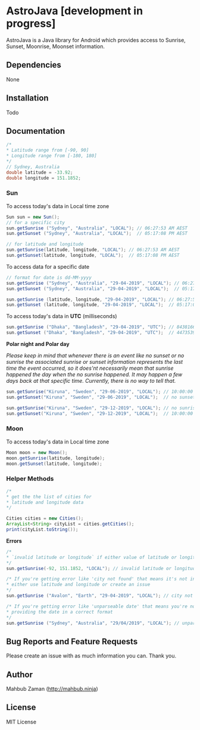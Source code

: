 # AstroJava [development in progress]

AstroJava is a Java library for Android which provides access to Sunrise, Sunset, Moonrise, Moonset information.

## Dependencies
None
## Installation
Todo

## Documentation

```java
/*
* Latitude range from [-90, 90] 
* Longitude range from [-180, 180]
*/
// Sydney, Australia
double latitude = -33.92;
double longitude = 151.1852;
```
### Sun 
To access today's data in Local time zone
```java
Sun sun = new Sun();
// for a specific city
sun.getSunrise ("Sydney", "Australia", "LOCAL"); // 06:27:53 AM AEST
sun.getSunset ("Sydney", "Australia", "LOCAL");  // 05:17:08 PM AEST

// for latitude and longitude
sun.getSunrise(latitude, longitude, "LOCAL"); // 06:27:53 AM AEST
sun.getSunset(latitude, longitude, "LOCAL");  // 05:17:08 PM AEST
```
To access data for a specific date
```java
// format for date is dd-MM-yyyy
sun.getSunrise ("Sydney", "Australia", "29-04-2019", "LOCAL"); // 06:27:53 AM AEST
sun.getSunset ("Sydney", "Australia", "29-04-2019", "LOCAL");  // 05:17:08 PM AEST

sun.getSunrise (latitude, longitude, "29-04-2019", "LOCAL"); // 06:27:53 AM AEST
sun.getSunset (latitude, longitude, "29-04-2019", "LOCAL");  // 05:17:08 PM AEST
```

To access today's data in **UTC** (milliseconds)
```java
sun.getSunrise ("Dhaka", "Bangladesh", "29-04-2019", "UTC"); // 84381667
sun.getSunset ("Dhaka", "Bangladesh", "29-04-2019", "UTC");  // 44735390 
```

**Polar night and Polar day**

*Please keep in mind that whenever there is an event like no sunset or
no sunrise the associated sunrise or sunset information represents
the last time the event occurred, so it does'nt necessarily mean that
sunrise happened the day when the no sunrise happened. It may happen a few days
back at that specific time. Currently, there is no way to tell that.*
```java
sun.getSunrise("Kiruna", "Sweden", "29-06-2019", "LOCAL"); // 10:00:00 AM AEST
sun.getSunset("Kiruna", "Sweden", "29-06-2019", "LOCAL");  // no sunset

sun.getSunrise("Kiruna", "Sweden", "29-12-2019", "LOCAL"); // no sunrise
sun.getSunset("Kiruna", "Sweden", "29-12-2019", "LOCAL");  // 10:00:00 AM AEST
```

### Moon
To access today's data in Local time zone
```java
Moon moon = new Moon();
moon.getSunrise(latitude, longitude);
moon.getSunset(latitude, longitude);
```

### Helper Methods
```java
/* 
* get the the list of cities for
* latitude and longitude data
*/

```
```java
Cities cities = new Cities();
ArrayList<String> cityList = cities.getCities();
print(cityList.toString());
```


**Errors**
```java
/*
* `invalid latitude or longitude` if either value of latitude or longitude is out of range
*/
sun.getSunrise(-92, 151.1852, "LOCAL"); // invalid latitude or longitude

/* If you're getting error like 'city not found' that means it's not in the city list
* either use latitude and longitude or create an issue
*/
sun.getSunrise ("Avalon", "Earth", "29-04-2019", "LOCAL"); // city not found

/* If you're getting error like 'unparseable date' that means you're not
* providing the date in a correct format
*/
sun.getSunrise ("Sydney", "Australia", "29/04/2019", "LOCAL"); // unparseable date
```

## Bug Reports and Feature Requests
Please create an issue with as much information you can. Thank you.

## Author
Mahbub Zaman (http://mahbub.ninja)

## License
MIT License